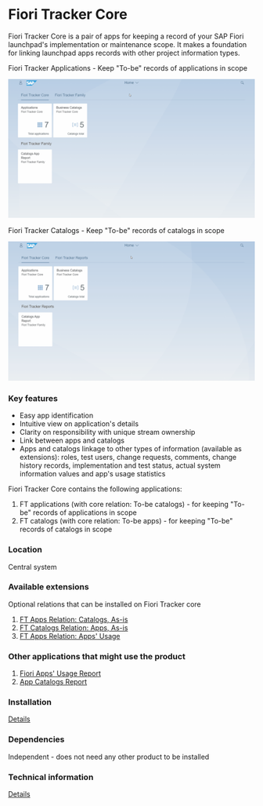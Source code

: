 # Fiori Tracker Core

Fiori Tracker Core is a pair of apps for keeping a record of your SAP Fiori launchpad's implementation or maintenance scope. It makes a foundation for linking launchpad apps records with other project information types.

Fiori Tracker Applications - Keep "To-be" records of applications in scope

![](res/FtApps.gif)

Fiori Tracker Catalogs - Keep "To-be" records of catalogs in scope

![](res/FtCats.gif)

### Key features
- Easy app identification 
- Intuitive view on application's details 
- Clarity on responsibility with unique stream ownership
- Link between apps and catalogs
- Apps and catalogs linkage to other types of information (available as extensions): roles, test users, change requests, comments, change history records, implementation and test status, actual system information values and app's usage statistics

Fiori Tracker Core contains the following applications:  
1. FT applications (with core relation: To-be catalogs) - for keeping "To-be" records of applications in scope
2. FT catalogs (with core relation: To-be apps) - for keeping "To-be" records of catalogs in scope

### Location
Central system

### Available extensions
Optional relations that can be installed on Fiori Tracker core
1. [FT Apps Relation: Catalogs, As-is](ft-apps-rel-catalogs-asis.md)
2. [FT Catalogs Relation: Apps, As-is](ft-cats-rel-apps-asis.md)
3. [FT Apps Relation: Apps' Usage](ft-apps-rel-appsusage.md)

### Other applications that might use the product
1. [Fiori Apps' Usage Report](fa.md)
2. [App Catalogs Report](ac.md)

### Installation 
[Details](/inst/ft-core.md)

### Dependencies
Independent - does not need any other product to be installed

### Technical information
[Details](/tech/ft-core.md) 

